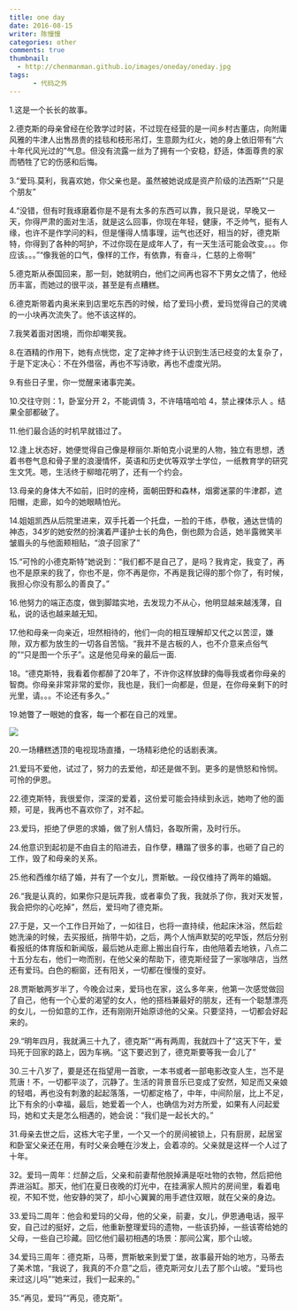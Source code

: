 ```yaml
---
title: one day
date: 2016-08-15
writer: 陈慢慢
categories: other
comments: true
thumbnail:
  - http://chenmanman.github.io/images/oneday/oneday.jpg
tags:
      - 代码之外
---
```

1.这是一个长长的故事。

2.德克斯的母亲曾经在伦敦学过时装，不过现在经营的是一间乡村古董店，向附庸风雅的牛津人出售昂贵的挂毯和枝形吊灯，生意颇为红火，她的身上依旧带有“六十年代风光过的”气息。但没有流露一丝为了拥有一个安稳，舒适，体面尊贵的家而牺牲了它的伤感和后悔。

3.“爱玛.莫利，我喜欢她，你父亲也是。虽然被她说成是资产阶级的法西斯”“只是个朋友”

4.“没错，但有时我琢磨着你是不是有太多的东西可以靠，我只是说，早晚又一天，你得严肃的面对生活，就是这么回事，你现在年轻，健康，不乏帅气，挺有人缘，也许不是作学问的料，但是懂得人情事理，运气也还好，相当的好，德克斯特，你得到了各种的呵护，不过你现在是成年人了，有一天生活可能会改变。。。你应该。。。”“像我爸的口气，像样的工作，有依靠，有奋斗，仁慈的上帝啊”

5.德克斯从泰国回来，那一刻，她就明白，他们之间再也容不下男女之情了，他经历丰富，而她过的很平淡，甚至是有点糟糕。

6.德克斯带着内奥米来到店里吃东西的时候，给了爱玛小费，爱玛觉得自己的灵魂的一小块再次流失了。他不该这样的。

7.我笑着面对困境，而你却嘲笑我。

8.在酒精的作用下，她有点恍惚，定了定神才终于认识到生活已经变的太复杂了，于是下定决心：不在外借宿，再也不写诗歌，再也不虚度光阴。

9.有些日子里，你一觉醒来诸事完美。

10.交往守则：1，卧室分开 2，不能调情 3，不许嘻嘻哈哈 4，禁止裸体示人 。结果全部都破了。

11.他们最合适的时机早就错过了。

12.逢上状态好，她便觉得自己像是穆丽尔.斯帕克小说里的人物，独立有思想，透着书卷气息和骨子里的浪漫情怀，英语和历史优等双学士学位，一纸教育学的研究生文凭。嗯，生活终于柳暗花明了，还有一个约会。

13.母亲的身体大不如前，旧时的座椅，面朝田野和森林，烟雾迷蒙的牛津郡，遮阳帽，走廊，如今的她眼睛怕光。

14.姐姐凯西从后院里进来，双手托着一个托盘，一脸的干练，恭敬，通达世情的神态，34岁的她安然的扮演着严谨护士长的角色，倒也颇为合适，她半露微笑半皱眉头的与他面颊相贴，“浪子回家了”

15.“可怜的小德克斯特”她说到：“我们都不是自己了，是吗？我肯定，我变了，再也不是原来的我了，你也不是，你不再是你，不再是我记得的那个你了，有时候，我担心你没有那么的善良了。”

16.他努力的端正态度，做到脚踏实地，去发现力不从心，他明显越来越浅薄，自私，说的话也越来越无知。

17.他和母亲一向亲近，坦然相待的，他们一向的相互理解却又代之以苦涩，嫌隙，双方都为放生的一切各自苦恼。“我并不是古板的人，也不介意来点俗气的”“只是图一个乐子”。这是他见母亲的最后一面.

18。“德克斯特，我看着你都醉了20年了，不许你这样放肆的侮辱我或者你母亲的智商。你母亲非常非常的爱你，我也是，我们一向都是，但是，在你母亲剩下的时光里，请。。。不论还有多久。”

19.她瞥了一眼她的食客，每一个都在自己的戏里。


![](http://chenmanman.github.io/images/oneday/oneday.jpg)

20.一场糟糕透顶的电视现场直播，一场精彩绝伦的话剧表演。

21.爱玛不爱他，试过了，努力的去爱他，却还是做不到。更多的是愤怒和怜悯。可怜的伊恩。

22.德克斯特，我很爱你，深深的爱着，这份爱可能会持续到永远，她吻了他的面颊，可是，我再也不喜欢你了，对不起。

23.爱玛，拒绝了伊恩的求婚，做了别人情妇，各取所需，及时行乐。

24.他意识到起初是不由自主的陷进去，自作孽，糟蹋了很多的事，也砸了自己的工作，毁了和母亲的关系。

25.他和西维尔结了婚，并有了一个女儿，贾斯敏。一段仅维持了两年的婚姻。

26.“我是认真的，如果你只是玩弄我，或者辜负了我，我就杀了你，我对天发誓，我会把你的心吃掉”，然后，爱玛吻了德克斯。

27.于是，又一个工作日开始了，一如往日，也将一直持续，他起床沐浴，然后趁她洗澡的时候，去买报纸，捎带牛奶，之后，两个人悄声默契的吃早饭，然后分别看报纸的体育版和新闻版，最后她从走廊上搬出自行车，由他陪着去地铁，八点二十五分左右，他们一吻而别，在他父亲的帮助下，德克斯经营了一家咖啡店，当然还有爱玛。白色的橱窗，还有阳关，一切都在慢慢的变好。

28.贾斯敏两岁半了，今晚会过来，爱玛也在家，这么多年来，他第一次感觉做回了自己，他有一个心爱的渴望的女人，他的搭档兼最好的朋友，还有一个聪慧漂亮的女儿，一份如意的工作，还有刚刚开始原谅他的父亲。只要坚持，一切都会好起来的。

29.“明年四月，我就满三十九了，德克斯”“再有两周，我就四十了”这天下午，爱玛死于回家的路上，因为车祸。“这下要迟到了，德克斯要等我一会儿了”

30.三十八岁了，要是还在指望用一首歌，一本书或者一部电影改变人生，岂不是荒唐！不，一切都平淡了，沉静了。生活的背景音乐已变成了安然，知足而又亲娘的轻唱，再也没有刺激的起起落落，一切都定格了，中年，中间阶层，比上不足，比下有余的小幸福，最后，她爱着一个人，也确信为对方所爱，如果有人问起爱玛，她和丈夫是怎么相遇的，她会说：“我们是一起长大的。”

31.母亲去世之后，这栋大宅子里，一个又一个的房间被锁上，只有厨房，起居室和卧室父亲还在用，有时父亲会睡在沙发上，会着凉的。父亲就是这样一个人过了十年。

32。爱玛一周年：烂醉之后，父亲和前妻帮他脱掉满是呕吐物的衣物，然后把他弄进浴缸。那天，他们在夏日夜晚的灯光中，在挂满家人照片的房间里，看着电视，不知不觉，他安静的哭了，却小心翼翼的用手遮住双眼，就在父亲的身边。

33.爱玛二周年：他会和爱玛的父母，他的父亲，前妻，女儿，伊恩通电话，报平安，自己过的挺好，之后，他重新整理爱玛的遗物，一些该扔掉，一些该寄给她的父母，一些自己珍藏。回忆他们最初相遇的场景：那间公寓，那个山坡。

34.爱玛三周年：德克斯，马蒂，贾斯敏来到爱丁堡，故事最开始的地方，马蒂去了美术馆，“我说了，我真的不介意”之后，德克斯河女儿去了那个山坡。“爱玛也来过这儿吗”“她来过，我们一起来的。”

35.“再见，爱玛”“再见，德克斯”。
